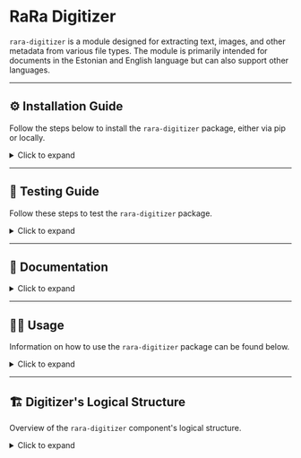 # RaRa Digitizer

`rara-digitizer` is a module designed for extracting text, images, and other metadata from various file types.
The module is primarily intended for documents in the Estonian and English language but can also support other
languages.

---

## ⚙️ Installation Guide

Follow the steps below to install the `rara-digitizer` package, either via pip or locally.

<details><summary>Click to expand</summary>
    
### Preparing the Environment


1. **Set Up Your Python Environment**  
   Create or activate a Python environment using Python **3.10** or above.
2. **Install Required Dependencies**  
   Debian / Ubuntu installation:
    ```bash
    sudo apt-get update && apt-get install poppler-utils libc6 unpaper tesseract-ocr ghostscript libreoffice-writer
    ```


### Installation via PyPI


**GPU Version:**

```bash
pip install rara_digitizer
```

**CPU Version:**

```bash
pip install rara_digitizer[cpu] --extra-index-url https://download.pytorch.org/whl/cpu
```


### Local Installation


1. **Clone the Repository**

   Clone the repository and navigate into it:
    ```bash
    git clone https://gitlab.com/e1544/kratt-kata24/rara-digitizer
    cd rara-digitizer
    ```

2. **Install Git LFS**

   Ensure you have Git LFS installed and initialized:
   ```bash
   git lfs install
   ```

3. **Pull Git LFS Files**

   Retrieve the large files tracked by Git LFS:
   ```bash
   git lfs pull
   ```

4. **Install Build Package**

   Install the build package to enable local builds:
   ```bash
   pip install build
   ```

5. **Build the Package**

   Run the following command inside the repository:
    ```bash
    python -m build
    ```

6. **Install the Package**

   Install the built package locally:

    ```bash
    pip install .
    ```

</details>

---

## 🚀 Testing Guide

Follow these steps to test the `rara-digitizer` package.

<details><summary>Click to expand</summary>

### How to Test


1. **Clone the Repository**  
   Clone the repository and navigate into it:
   ```bash
    git clone https://gitlab.com/e1544/kratt-kata24/rara-digitizer
    cd rara-digitizer
   ```

2. **Install Git LFS**  
   Ensure Git LFS is installed and initialized:
   ```bash
   git lfs install
   ```

3. **Pull Git LFS Files**  
   Retrieve the large files tracked by Git LFS:
   ```bash
   git lfs pull
   ```

4. **Set Up Your Python Environment**  
   Create or activate a Python environment using Python **3.10** or above.

5. **Install Build Package**  
   Install the `build` package:
   ```bash
   pip install build
   ```

6. **Build the Package**  
   Build the package inside the repository:
   ```bash
   python -m build
   ```

7. **Install with Testing Dependencies**  
   Install the package along with its testing dependencies:
   ```bash
   pip install .[testing]
   ```

8. **Run Tests**  
   Run the test suite from the repository root:
   ```bash
   python -m pytest -v tests
   ```

</details>

---

## 📝 Documentation

<details><summary>Click to expand</summary>


`rara-digitizer` abstracts document processing into two high-level classes.

1. `FileHandler`: An abstract base class designed for handling various types of files. 
2. `FileHandlerFactory`: Selects the appropriate `FileHandler` subclass based on the file type or folder structure.

### 🔍 FileHandler Class


The class provides a framework for extracting text, images, and metadata from documents. 
It determines whether OCR is necessary, evaluates the need for image extraction and classification, 
handles pagination for documents without explicit page structures, and calculates physical dimensions 
when the requisite metadata is available. While offering a concise overview of core capabilities, 
it supports extensive, specialized functionality tailored to specific file types.

<details><summary>Click to expand</summary>
    
#### Parameters


| Name      | Type | Optional | Default | Description                                 |
|-----------|------|----------|---------|---------------------------------------------|
| file_path | str  | False    | None    | Path to the file being handled. |


#### Key Functions


1. `requires_ocr()`

  Abstract method to determine whether OCR is required for text extraction.

  **Returns**: `bool` - True if OCR should be used, False otherwise.

2. `extract_text()`

  Abstract method to extract text from the file.

 **Returns**: `list[dict[str, str | int | None]]` - List of extracted text segments with metadata.

3. `extract_images()`

  Abstract method to extract images from the file.

  **Returns**: `list[dict[str, str | int | dict | None]]` - List of dictionaries representing extracted images metadata.

4. `extract_page_numbers()`

  Abstract method to extract the total number of pages.

  **Returns**: `int | None` - Total page count or None if unavailable.

5. `extract_physical_dimensions()`

  Abstract method to extract the largest physical dimension of the document.

  **Returns**: `int | None` - Largest dimension in centimeters or None.

6. `extract_all_data()`

  Combines all extracted information into a dictionary.

  **Returns**: `dict[str, Any]` - Comprehensive data about the file.
  
</details>

### 🔍 FileHandlerFactory Class


The FileHandlerFactory class provides a mechanism to select and return the appropriate file handler based on the file type or folder structure. It supports various file formats and ensures extensibility for additional file types.

<details><summary>Click to expand</summary>
    
#### Parameters


| Name               | Type            | Optional | Default    | Description                                                     |
|--------------------|-----------------|----------|------------|-----------------------------------------------------------------|
| `base_dir`         | str             | True     | "./models" | Directory path to resources used by handlers.                   |
| `resource_manager` | ResourceManager | True     | None       | Custom resource manager for handling resources (e.g., models).  |


#### Keyword Arguments


| Name                          | Type   | Optional | Default                                                           | Description                                                                                                                                                                                                                                                                                                                              |
|-------------------------------|--------|----------|-------------------------------------------------------------------|------------------------------------------------------------------------------------------------------------------------------------------------------------------------------------------------------------------------------------------------------------------------------------------------------------------------------------------|
| `start_page`                  | int    | True     | 1                                                                 | For paginated documents such as PDF and METS/ALTO, specifies the page to start processing from.                                                                                                                                                                                                                                          |
| `max_pages`                   | int    | True     | None                                                              | For paginated documents such as PDF and METS/ALTO, specifies the maximum number of pages to process, starting from `start_page`.                                                                                                                                                                                                         |
| `text_extraction_method`      | str    | True     | "auto"                                                            | Whether to force OCR without evaluating text quality.  Availablel options are: ["auto", "text_layer_extraction", "ocr"]. "auto" - Necessity for OCR application is detected automatically; "text_layer_extraction" - Text is extracted only from the text layer, OCR is disabled; "ocr" - OCR is always used, even if text layer exists. |
| `text_quality_threshold`      | float  | True     | TEXT_QUALITY_THRESHOLD                                            | Threshold for assessing text quality; text with confidence below this value triggers OCR.                                                                                                                                                                                                                                                |
| `ocr_confidence_threshold`    | float  | True     | OCR_CONFIDENCE_THRESHOLD                                          | Minimum confidence level required for OCR results; values below this result in alternate handling.                                                                                                                                                                                                                                       |
| `lang`                        | str    | True     | None                                                              | Language used for OCR processing; determines the script and language-specific settings. [Read more.](#changing-the-ocr-language-parameter)                                                                                                                                                                                               |
| `text_length_cutoff `         | int    | True     | 30                                                                | Minimum number of characters required to evaluate texts.                                                                                                                                                                                                                                                                                 |
| `evaluator_default_response ` | Any    | True     | None                                                              | Default value used when evaluated text is shorter than `text_length_cutoff`                                                                                                                                                                                                                                                              |
| `tesseract_script_overrides`  | dict   | True     | {"Latin": "Latin", "Fraktur": "est_frak", "Cyrillic": "Cyrillic"} | A mapping of language codes to specific Tesseract OCR script configurations for improved recognition. [Read more.](#changing-the-ocr-script-detection)                                                                                                                                                                                   |
| `enable_image_extraction`     | bool   | True     | True                                                              | Whether to perform image extraction and classification during calls to `extract_images()` or `extract_all_data()`.                                                                                                                                                                                                                       |
| `unknown_language_fallback`   | bool   | True     | "unk"                                                             | Language string to output when language detection fails.                                                                                                                                                                                                                                                                                 |
| `local_image_classifier_path` | str    | True     | None                                                              | Path towards the directory that contains the MLFLow structure of an image classification model.                                                                                                                                                                                                                                          |
| `enable_character_mapping`    | bool   | True     | False                                                             | Whether to apply character mapping for OCR post-processing. See next kwarg for example.                                                                                                                                                                                                                                                  |
| `character_map`               | dict   | True     | {"et": {"ð": "õ", "ı": "i", "é": "e", "ã": "ä"}}                  | Custom language-specific character map for OCR post-processing. Language codes follow ISO 639-1.                                                                                                                                                                                                                                         |
| `txt_handler_encodings`       | list   | True     | ["utf-8", "cp1252", "latin-1"]                                    | Encodings to try for reading .txt files                                                                                                                                                                                                                                                                                                  |

##### Changing the OCR Language Parameter

The default language for OCR is set to the general `Latin` script, as that best covers the various languages
that the module is designed to work with. However, the language can be changed by setting the
`lang` keyword argument when creating the `FileHandlerFactory` object.

The possible values for the parameter can be found in the
[tessdata_best repository](https://github.com/tesseract-ocr/tessdata_best/tree/main),
either in the root, where the language model files are located, or in the
[same repository's scripts directory](https://github.com/tesseract-ocr/tessdata_best/tree/main/script),
where the general script-based models are located.

For example, to set the language to Estonian, the relevant change would look like this:

```python
kwargs = {"lang": "est"}  # (Add the filename without the .traineddata extension)
with FileHandlerFactory().get_handler(file_or_folder_path=file_path, **kwargs) as handler:
    output = handler.extract_all_data()
```

Do note that the changed language model should be downloaded from the aforementioned repository and placed in the
`DIGITIZER_MODEL_DIR/tesseract` directory.

##### Changing the OCR Script Detection

When the `lang` parameter is not set, the OCR language is determined based on the script detected in the document.
The script detection is done by Tesseract itself, and the script name is then used to switch to the appropriate
language model.

To change which script detected by Tesseract triggers which language model, the `tesseract_script_overrides`
keyword argument can be used. This argument should be a dictionary where the keys are the script names and the values
are the filenames of the language models without the `.traineddata` extension.

For example, to add a script override for the Fraktur script, the relevant change would look like this:

```python
kwargs = {"tesseract_script_overrides": {"Fraktur": "est_frak"}} 
with FileHandlerFactory().get_handler(file_or_folder_path=file_path, **kwargs) as handler:
    output = handler.extract_all_data()
```

To add more script overrides, simply add more key-value pairs to the dictionary.
The added script should be downloaded from the
[tessdata_best repository's script directory](https://github.com/tesseract-ocr/tessdata_best/tree/main/script)
and placed in the `DIGITIZER_MODEL_DIR/tesseract` directory.

It is possible to remove the script override by setting the variable to an empty dictionary, but
note that this will make OCR always use the default Latin script model.


#### Key Functions


1. `get_handler(file_or_folder_path: str, **kwargs) -> FileHandler`

 Finds an appropriate file handler subclass for the given file type or folder structure.

 **Returns:** an appropriate FileHandler subclass for the given file type or folder structure, e.g., PDFHandler for .pdf files.

 **Raises:**
- PathNotFound: If the specified file or folder path doesn't exist.
- UnsupportedFile: For unsupported file types.
- FileTypeOrStructureMismatch: For unrecognized file types or folder structures.


#### Supported File Types


| File Type                        | Handler           | Logical Flow                                           |
|----------------------------------|-------------------|--------------------------------------------------------|
| `.docx`                          | `DOCXHandler`     | Processed with `DOCXHandler`.                          |
| `.doc`                           | `DOCXHandler`     | Converted to `.docx` and processed with `DOCXHandler`. |
| `.html`, `.xml`                  | `HTMLHandler`     | Processed with `HTMLHandler`.                          |
| `.txt`                           | `TXTHandler`      | Processed with `TXTHandler`.                           |
| `.pdf`                           | `PDFHandler`      | Processed with `PDFHandler`.                           |
| `.jpg`, `.jpeg`, `.png`          | `PDFHandler`      | Converted to `.pdf` and processed with `PDFHandler`.   |
| `.epub`                          | `EPUBHandler`     | Processed with `EPUBHandler`.                          |
| Directory containing METS `.xml` | `METSALTOHandler` | Processed with `METSALTOHandler`.                      |


#### Usage Examples


```python
from rara_digitizer.factory.file_handler_factory import FileHandlerFactory

file_path = "kevade.pdf"

# The Context Manager ensures that any temporary files are deleted after use
with FileHandlerFactory().get_handler(file_or_folder_path=file_path) as handler:
    output = handler.extract_all_data()
```
</details>

---


### 🔍 ImageClassificator Class


    
The `ImageClassificator` class uses a Vision Transformer (ViT) model to classify images extracted from documents. It supports batch processing for efficient handling of large image datasets and integrates seamlessly with the `FileHandler` and `FileHandlerFactory` classes.

<details><summary>Click to expand</summary>
    
#### Parameters


| Name               | Type              | Optional | Default | Description                                      |
| ------------------ | ----------------- |----------|---------| ------------------------------------------------ |
| `resource_manager` | `ResourceManager` | False    |         | Custom resource manager for handling resources.  |


#### Key Functions


1. `classify_images(images: list[np.ndarray], batch_size: int = 16) -> list[str]`

  Classifies input images in batches and returns the most likely label for each image.

  **Parameters**:

  - `images`: List of input images as NumPy arrays.
  - `batch_size`: Number of images to process in one batch.

  **Returns**: List of predicted labels for each image.

2. `classify_extracted_images(extracted_images: list[dict], allowed_labels: list[str] = None) -> list[dict]`

  Classifies cropped images from extracted document metadata output and updates their classification labels. 
  Existing labels in `allowed_labels` are retained.
  Input follows the format returned by the `extract_images()` method of the `FileHandler` class.

  **Parameters**:

  - `extracted_images`: List of dictionaries containing image metadata, including cropped images.
  - `allowed_labels`: Optional list of labels to keep if already present in metadata.

  **Returns**: Updated list of dictionaries with classification labels.


#### Classifying Extracted Images


```python
from rara_digitizer.tools.image_classification import ImageClassificator
from rara_digitizer.factory.resource_manager import ResourceManager

resource_manager = ResourceManager()
image_classifier = ImageClassificator(resource_manager=resource_manager)

# Extracted images, follows format of FileHandler.extract_images()
extracted_images = [
    {"cropped_image": some_pil_image_object, "label": ""},
    {"cropped_image": another_pil_image_object, "label": ""},
]

classified_images = image_classifier.classify_extracted_images(extracted_images)
```
</details>

</details>

---

## 🧑‍💻 Usage

Information on how to use the `rara-digitizer` package can be found below.

<details><summary>Click to expand</summary>

### Environment Variables



| Variable Name                          | Description                                              | Default Value                                                                                             |
|----------------------------------------|----------------------------------------------------------|-----------------------------------------------------------------------------------------------------------|
| `DIGITIZER_YOLO_MODELS_RESOURCE`       | URL location for downloading YOLO models                 | `https://packages.texta.ee/texta-resources/rara_models/yolo/`                                             |
| `DIGITIZER_YOLO_MODELS`                | YOLO model files for object detection                    | `yolov10b-doclaynet.pt`                                                                                   |
| `DIGITIZER_IMG_CLF_MODELS_RESOURCE`    | URL location for downloading image classification models | `https://packages.texta.ee/texta-resources/rara_models/image_classifier/`                                 |
| `DIGITIZER_IMG_CLF_MODELS`             | Image classification model files                         | `image_classifier.zip`                                                                                    |
| `DIGITIZER_IMG_CLF_PREPROCESS_CONFIGS` | Image preprocessing configuration files                  | `vit_preprocessor_config.json`                                                                            |
| `DIGITIZER_TESSERACT_MODELS_RESOURCE`  | URL location for downloading Tesseract OCR models        | `https://packages.texta.ee/texta-resources/rara_models/tesseract/`                                        |
| `DIGITIZER_TESSERACT_MODELS`           | Tesseract model files for text recognition               | `Cyrillic.traineddata`, `Latin.traineddata`, `eng.traineddata`, `est_frak.traineddata`, `osd.traineddata` |



### Caching


Multiple components and tools load files from the disk into memory and initialize them into
Python objects, which usually would bring with it a certain amount of overhead during larger workflows.

To prevent that, a mechanism was created to handle (download, initialize etc) the management of such resources
and caching them into memory to be shared amongst the necessary parts of the code that need it. When creating a factory,
the process of loading the components into memory is already included internally and no further action on the user is
necessary.

However, when using handlers and other components as stand-alone, the user needs to initialize and pass an instance
of the `ResourceManager` class.

#### Caching through FileHandlerFactory

```python
from rara_digitizer.factory.file_handler_factory import FileHandlerFactory

### BAD
# This creates two factories, with each their separate caches.
with FileHandlerFactory().get_handler(file_or_folder_path="rara_review.pdf") as handler:
    handler.extract_all_data()

with FileHandlerFactory().get_handler(file_or_folder_path="rara_manual.docx") as manager:
    manager.extract_all_data()

### GOOD
# This creates a ResourceManager (the cache mechanism) inside the factory and sends
# it to every handler it returns to the user.
factory = FileHandlerFactory()

with factory.get_handler(file_or_folder_path="rara_review.pdf") as handler:
    handler.extract_all_data()

with factory.get_handler(file_or_folder_path="rara_manual.docx") as manager:
    manager.extract_all_data()
```

### Initializing the cache manually

```python
from rara_digitizer.factory.resource_manager import ResourceManager
from rara_digitizer.tools.image_classification import ImageClassificator
from rara_digitizer.tools.text_postproc import TextPostprocessor

resource_manager = ResourceManager()
classifier = ImageClassificator(resource_manager)
text_posprocessor = TextPostprocessor(resource_manager)
```

### Limited model initialization

By default, the `ResourceManager` will download every single model necessary for this application
automatically on initialization, however that process can be turned off entirely or changed depending on the need.

```python

from rara_digitizer.factory.resource_manager import ResourceManager
from rara_digitizer.factory.file_handler_factory import FileHandlerFactory

# Disabling automatic download.
resource_manager = ResourceManager(autodownload_true=False)
factory = FileHandlerFactory(resource_manager=resource_manager)
resource_manager.initialize_resources()  # Starts the download process.

# Limiting the resources to download.
# Paths needs to be dot notated to the source of the class that implements the Resource base class.
class_paths = ["rara_digitizer.factory.resources.yolo.YOLOImageDetector"]
resource_manager = ResourceManager(resources=class_paths)
factory = FileHandlerFactory(resource_manager=resource_manager)
```

### Custom resources

In case the user wants to use a custom resource, they need create a class that implements the `Resource` interface.
Class variables other than `unique_key` can be left empty, what matters is the implementation of the methods.
`ResourceManager` will first run the `download_resource` method and then the `initialize_resource` method.

```python
import pathlib
from rara_digitizer.factory.resource_manager import ResourceManager, DEFAULT_RESOURCES
from rara_digitizer.factory.resources.base import Resource


class Huggingface(Resource):
    unique_key = "huggingface"
    resource_uri = "..."
    location_dir = "..."
    models = ["..."]
    default_model = "..."

    def __init__(self, base_directory: str, **kwargs):
        self.base_directory = pathlib.Path(base_directory)

    def download_resource(self):
        ...

    def initialize_resource(self):
        ...

    def get_resource(self, **kwargs):
        ...


huggingface_resource = Huggingface(base_directory="./models")
resource_manager = ResourceManager(resources=[*DEFAULT_RESOURCES, huggingface_resource])
resource_manager = ResourceManager(resources=[*DEFAULT_RESOURCES, "path.to.Huggingface"])

# To access the resource, the get_resource method most be implemented and called through
# the ResourceManager class through the unique_key of the resource.
model = resource_manager.get_resource("huggingface")
```


### Available Models


| Model Name           | Description                                                                                                                                                                                                                                                                                  |
|----------------------|----------------------------------------------------------------------------------------------------------------------------------------------------------------------------------------------------------------------------------------------------------------------------------------------|
| YOLO                 | A deep learning-based object detection model used for tasks like document layout analysis, with support for models such as `yolov10b-doclaynet.pt` to detect and categorize elements within an image or document.                                                                            |
| ViT Image Classifier | A deep learning-based image classification model (fine-tuned Google's Vision Transformer). Used for classifying images in documents.                                                                                                                                                         |
| Tesseract            | An OCR (Optical Character Recognition) engine capable of recognizing text from images, supporting various language and script models. By default, Cyrillic and Latin script, English language, Orientation and Script Detection (osd), and fine-tuned Estonian Fraktur models are available. |


### Using Custom Models



Replace the default models with custom ones by setting the corresponding environment variables to the desired model
files.
Code and documentation for retraining the ViT image classifier and Tesseract OCR models can be found at

- [the rara-image-classification repository](https://gitlab.com/e1544/kratt-kata24/rara-image-classification), and
- [the rara-ocr-finetuning repository](https://gitlab.com/e1544/kratt-kata24/rara-ocr-finetuning)



### Examples


It is possible to extract all possible data from various filetypes by feeding the file into `FileHandlerFactory`.
A sample code snippet using the `FileHandlerFactory` and running the `extract_all_data()` method would look like this:

```python
from rara_digitizer.factory.file_handler_factory import FileHandlerFactory

file_path = "kevade.epub"

# The Context Manager ensures that any temporary files are deleted after use
with FileHandlerFactory().get_handler(file_or_folder_path=file_path) as handler:
    output = handler.extract_all_data()
```

The example output could then look like this:

```json
{
  "doc_meta": {
    "physical_measurements": 22,
    "pages": {
      "count": 346,
      "is_estimated": true
    },
    "languages": [
      {
        "language": "et",
        "count": 344,
        "ratio": 0.994
      },
      {
        "language": "en",
        "count": 1,
        "ratio": 0.003
      },
      {
        "language": "de",
        "count": 1,
        "ratio": 0.003
      }
    ],
    "text_quality": 0.56,
    "alto_text_quality": 0.56,
    "is_ocr_applied": true,
    "n_words": 125765,
    "n_chars": 1278936,
    "mets_alto_metadata": null,
    "epub_metadata": {
      "title": "KEVADE"
    }
  },
  "texts": [
    {
      "text": "Kevade\n\n\n Oskar Luts",
      "section_type": null,
      "section_meta": null,
      "section_id": "",
      "section_title": "Kevade",
      "start_page": 1,
      "end_page": 1,
      "sequence_nr": 1,
      "language": "et",
      "text_quality": 0.67,
      "n_words": 3,
      "n_chars": 20
    },
    {
      "text": "kuw Armo issaga koolimajja joudi S, olid tummid juba alanud.",
      "section_type": null,
      "section_meta": null,
      "section_id": "",
      "section_title": null,
      "start_page": 2,
      "end_page": 2,
      "sequence_nr": 2,
      "language": "et",
      "text_quality": 0.45,
      "n_words": 10,
      "n_chars": 47
    }
  ],
  "images": [
    {
      "label": "varia",
      "image_id": 1,
      "coordinates": {
        "HPOS": null,
        "VPOS": null,
        "WIDTH": null,
        "HEIGHT": null
      },
      "page": null
    }
  ]
}
```

</details>

---

## 🏗️ Digitizer's Logical Structure

Overview of the `rara-digitizer` component's logical structure.

<details><summary>Click to expand</summary>

The component's input is a document, which is passed to the `FileHandlerFactory` class. The class's task is to
find a suitable `Handler` class for the document based on its file type.
The handlers support various file formats (e.g., DOCXHandler for DOCX files, PDFHandler for PDF files, etc.),
as shown on the diagram.

![Digitizer Component Diagram](https://packages.texta.ee/texta-resources/rara_models/digitizer_diagram.png)

Each file type has its own implementation for various extraction methods, with each one focusing
on different content, such as text, images, or document-related metadata.

All of these methods can be run independently, but most of the time, it is necessary to collect all the data
at once. For this purpose, the `BaseHandler` class has an `extract_all_data()` method that combines the results
of different methods into a single standardized output. This function collects the following data:

- The document's longest physical measurement (e.g., height or width),
- Number of pages (including an indication of whether the count is estimated based on word count),
    - The estimation is necessary for file types like TXT, DOC(X), EPUB, where the number of pages is not physically
      defined,
- Language distribution, including the segment count and ratio of each language,
- Average text quality [0-1], including the original ALTO text quality and OCR application status,
    - It is important to note that ALTO quality is not used in OCR need assessment, as it does not exist for all file
      types,
      and therefore the text quality assessment is always done by the text quality model.
- Word and character count,
- Metadata specific to the file type, such as EPUB or METS/ALTO metadata,
- Texts, each with additional information such as page numbers, language, text quality, and word/character count, and
  other metadata
- Images, each with classification and page number.

</details>